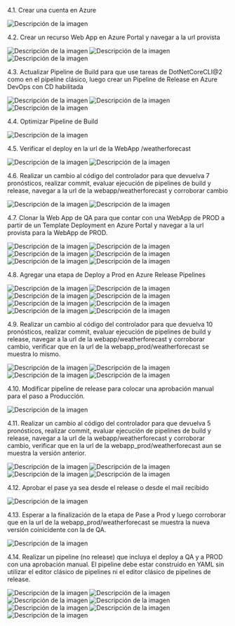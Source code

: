 4.1. Crear una cuenta en Azure

![Descripción de la imagen](imagen1.png)

4.2. Crear un recurso Web App en Azure Portal y navegar a la url provista

![Descripción de la imagen](imagen2.png)
![Descripción de la imagen](imagen3.png)
![Descripción de la imagen](imagen4.png)

4.3. Actualizar Pipeline de Build para que use tareas de DotNetCoreCLI@2 como en el pipeline clásico, luego crear un Pipeline de Release en Azure DevOps con CD habilitada

![Descripción de la imagen](imagen5.png)
![Descripción de la imagen](imagen6.png)
![Descripción de la imagen](imagen7.png)

4.4. Optimizar Pipeline de Build

![Descripción de la imagen](imagen8.png)

4.5. Verificar el deploy en la url de la WebApp /weatherforecast

![Descripción de la imagen](imagen9.png)
![Descripción de la imagen](imagen10.png)

4.6. Realizar un cambio al código del controlador para que devuelva 7 pronósticos, realizar commit, evaluar ejecución de pipelines de build y release, navegar a la url de la webapp/weatherforecast y corroborar cambio

![Descripción de la imagen](imagen11.png)
![Descripción de la imagen](imagen12.png)

4.7. Clonar la Web App de QA para que contar con una WebApp de PROD a partir de un Template Deployment en Azure Portal y navegar a la url provista para la WebApp de PROD.

![Descripción de la imagen](imagen13.png)
![Descripción de la imagen](imagen14.png)
![Descripción de la imagen](imagen15.png)
![Descripción de la imagen](imagen16.png)
![Descripción de la imagen](imagen17.png)
![Descripción de la imagen](imagen18.png)

4.8. Agregar una etapa de Deploy a Prod en Azure Release Pipelines

![Descripción de la imagen](imagen19.png)
![Descripción de la imagen](imagen20.png)
![Descripción de la imagen](imagen21.png)
![Descripción de la imagen](imagen22.png)
![Descripción de la imagen](imagen23.png)
![Descripción de la imagen](imagen24.png)
![Descripción de la imagen](imagen25.png)
![Descripción de la imagen](imagen26.png)

4.9. Realizar un cambio al código del controlador para que devuelva 10 pronósticos, realizar commit, evaluar ejecución de pipelines de build y release, navegar a la url de la webapp/weatherforecast y corroborar cambio, verificar que en la url de la webapp_prod/weatherforecast se muestra lo mismo.

![Descripción de la imagen](imagen27.png)
![Descripción de la imagen](imagen28.png)
![Descripción de la imagen](imagen29.png)
![Descripción de la imagen](imagen37.png)

4.10. Modificar pipeline de release para colocar una aprobación manual para el paso a Producción.

![Descripción de la imagen](imagen31.png)

4.11. Realizar un cambio al código del controlador para que devuelva 5 pronósticos, realizar commit, evaluar ejecución de pipelines de build y release, navegar a la url de la webapp/weatherforecast y corroborar cambio, verificar que en la url de la webapp_prod/weatherforecast aun se muestra la versión anterior.

![Descripción de la imagen](imagen32.png)
![Descripción de la imagen](imagen33.png)
![Descripción de la imagen](imagen34.png)
![Descripción de la imagen](imagen37.png)

4.12. Aprobar el pase ya sea desde el release o desde el mail recibido

![Descripción de la imagen](imagen35.png)

4.13. Esperar a la finalización de la etapa de Pase a Prod y luego corroborar que en la url de la webapp_prod/weatherforecast se muestra la nueva versión coinicidente con la de QA. 


![Descripción de la imagen](imagen43.png)

4.14. Realizar un pipeline (no release) que incluya el deploy a QA y a PROD con una aprobación manual. El pipeline debe estar construido en YAML sin utilizar el editor clásico de pipelines ni el editor clásico de pipelines de release.

![Descripción de la imagen](imagen38.png)
![Descripción de la imagen](imagen39.png)
![Descripción de la imagen](imagen40.png)
![Descripción de la imagen](imagen41.png)
![Descripción de la imagen](imagen42.png)
![Descripción de la imagen](imagen44.png)
![Descripción de la imagen](imagen45.png)
